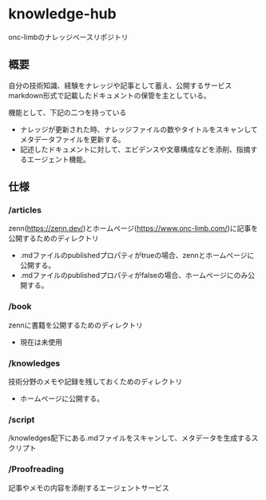 # knowledge-hub
onc-limbのナレッジベースリポジトリ

## 概要
自分の技術知識、経験をナレッジや記事として蓄え、公開するサービス
markdown形式で記載したドキュメントの保管を主としている。

機能として、下記の二つを持っている
- ナレッジが更新された時、ナレッジファイルの数やタイトルをスキャンしてメタデータファイルを更新する。
- 記述したドキュメントに対して、エビデンスや文章構成などを添削、指摘するエージェント機能。

## 仕様
### /articles
zenn(https://zenn.dev/)とホームページ(https://www.onc-limb.com/)に記事を公開するためのディレクトリ
- .mdファイルのpublishedプロパティがtrueの場合、zennとホームページに公開する。
- .mdファイルのpublishedプロパティがfalseの場合、ホームページにのみ公開する。

### /book
zennに書籍を公開するためのディレクトリ
- 現在は未使用

### /knowledges
技術分野のメモや記録を残しておくためのディレクトリ
- ホームページに公開する。

### /script
/knowledges配下にある.mdファイルをスキャンして、メタデータを生成するスクリプト

### /Proofreading
記事やメモの内容を添削するエージェントサービス
